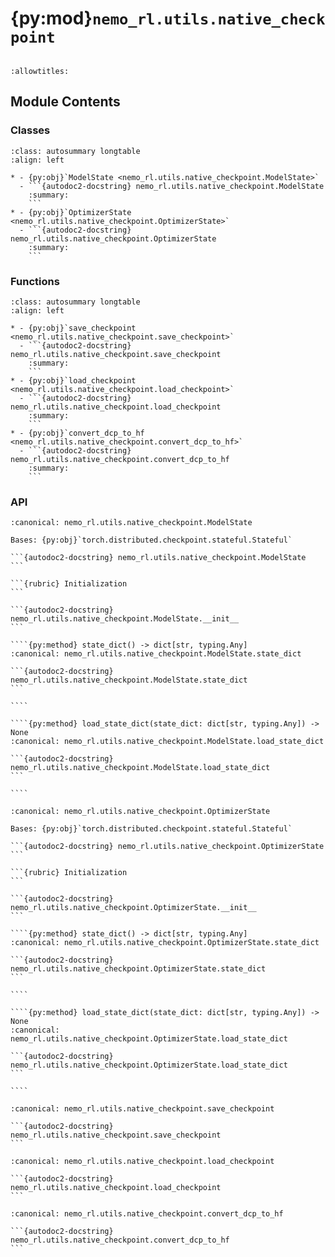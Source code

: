 # {py:mod}`nemo_rl.utils.native_checkpoint`

```{py:module} nemo_rl.utils.native_checkpoint
```

```{autodoc2-docstring} nemo_rl.utils.native_checkpoint
:allowtitles:
```

## Module Contents

### Classes

````{list-table}
:class: autosummary longtable
:align: left

* - {py:obj}`ModelState <nemo_rl.utils.native_checkpoint.ModelState>`
  - ```{autodoc2-docstring} nemo_rl.utils.native_checkpoint.ModelState
    :summary:
    ```
* - {py:obj}`OptimizerState <nemo_rl.utils.native_checkpoint.OptimizerState>`
  - ```{autodoc2-docstring} nemo_rl.utils.native_checkpoint.OptimizerState
    :summary:
    ```
````

### Functions

````{list-table}
:class: autosummary longtable
:align: left

* - {py:obj}`save_checkpoint <nemo_rl.utils.native_checkpoint.save_checkpoint>`
  - ```{autodoc2-docstring} nemo_rl.utils.native_checkpoint.save_checkpoint
    :summary:
    ```
* - {py:obj}`load_checkpoint <nemo_rl.utils.native_checkpoint.load_checkpoint>`
  - ```{autodoc2-docstring} nemo_rl.utils.native_checkpoint.load_checkpoint
    :summary:
    ```
* - {py:obj}`convert_dcp_to_hf <nemo_rl.utils.native_checkpoint.convert_dcp_to_hf>`
  - ```{autodoc2-docstring} nemo_rl.utils.native_checkpoint.convert_dcp_to_hf
    :summary:
    ```
````

### API

`````{py:class} ModelState(model: torch.nn.Module)
:canonical: nemo_rl.utils.native_checkpoint.ModelState

Bases: {py:obj}`torch.distributed.checkpoint.stateful.Stateful`

```{autodoc2-docstring} nemo_rl.utils.native_checkpoint.ModelState
```

```{rubric} Initialization
```

```{autodoc2-docstring} nemo_rl.utils.native_checkpoint.ModelState.__init__
```

````{py:method} state_dict() -> dict[str, typing.Any]
:canonical: nemo_rl.utils.native_checkpoint.ModelState.state_dict

```{autodoc2-docstring} nemo_rl.utils.native_checkpoint.ModelState.state_dict
```

````

````{py:method} load_state_dict(state_dict: dict[str, typing.Any]) -> None
:canonical: nemo_rl.utils.native_checkpoint.ModelState.load_state_dict

```{autodoc2-docstring} nemo_rl.utils.native_checkpoint.ModelState.load_state_dict
```

````

`````

`````{py:class} OptimizerState(model: torch.nn.Module, optimizer: torch.optim.Optimizer, scheduler: typing.Optional[typing.Any] = None)
:canonical: nemo_rl.utils.native_checkpoint.OptimizerState

Bases: {py:obj}`torch.distributed.checkpoint.stateful.Stateful`

```{autodoc2-docstring} nemo_rl.utils.native_checkpoint.OptimizerState
```

```{rubric} Initialization
```

```{autodoc2-docstring} nemo_rl.utils.native_checkpoint.OptimizerState.__init__
```

````{py:method} state_dict() -> dict[str, typing.Any]
:canonical: nemo_rl.utils.native_checkpoint.OptimizerState.state_dict

```{autodoc2-docstring} nemo_rl.utils.native_checkpoint.OptimizerState.state_dict
```

````

````{py:method} load_state_dict(state_dict: dict[str, typing.Any]) -> None
:canonical: nemo_rl.utils.native_checkpoint.OptimizerState.load_state_dict

```{autodoc2-docstring} nemo_rl.utils.native_checkpoint.OptimizerState.load_state_dict
```

````

`````

````{py:function} save_checkpoint(model: torch.nn.Module, weights_path: str, optimizer: typing.Optional[torch.optim.Optimizer] = None, scheduler: typing.Optional[typing.Any] = None, optimizer_path: typing.Optional[str] = None, tokenizer: typing.Optional[typing.Any] = None, tokenizer_path: typing.Optional[str] = None) -> None
:canonical: nemo_rl.utils.native_checkpoint.save_checkpoint

```{autodoc2-docstring} nemo_rl.utils.native_checkpoint.save_checkpoint
```
````

````{py:function} load_checkpoint(model: torch.nn.Module, weights_path: str, optimizer: typing.Optional[torch.optim.Optimizer] = None, scheduler: typing.Optional[typing.Any] = None, optimizer_path: typing.Optional[str] = None) -> None
:canonical: nemo_rl.utils.native_checkpoint.load_checkpoint

```{autodoc2-docstring} nemo_rl.utils.native_checkpoint.load_checkpoint
```
````

````{py:function} convert_dcp_to_hf(dcp_ckpt_path: str, hf_ckpt_path: str, model_name_or_path: str, tokenizer_name_or_path: str, overwrite: bool = False) -> str
:canonical: nemo_rl.utils.native_checkpoint.convert_dcp_to_hf

```{autodoc2-docstring} nemo_rl.utils.native_checkpoint.convert_dcp_to_hf
```
````
